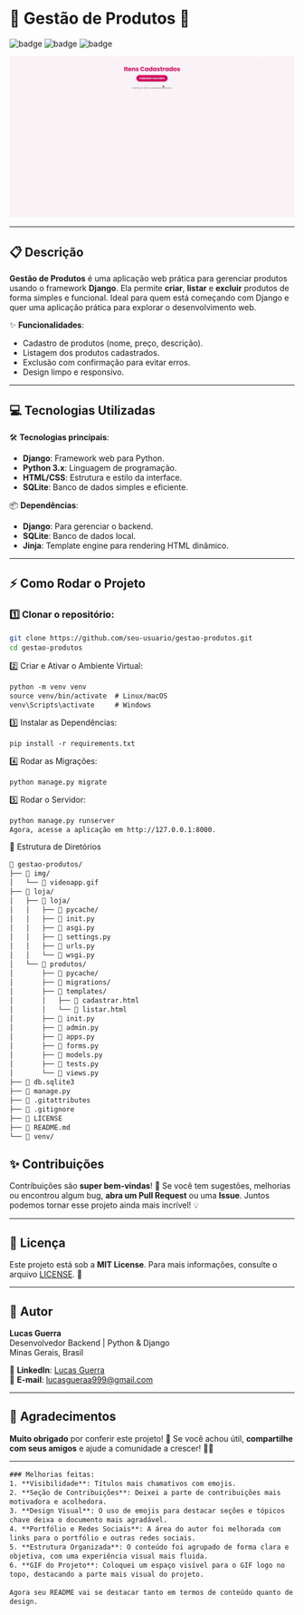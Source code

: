 # 🌟 **Gestão de Produtos** 🚀

![badge](https://img.shields.io/badge/Django-3.2-blue.svg) ![badge](https://img.shields.io/badge/Python-3.9-green.svg) ![badge](https://img.shields.io/badge/SQLite-3-yellow.svg)

![Gif do projeto](img/videoapp.gif)

---

## 📋 **Descrição**

**Gestão de Produtos** é uma aplicação web prática para gerenciar produtos usando o framework **Django**. Ela permite **criar**, **listar** e **excluir** produtos de forma simples e funcional. Ideal para quem está começando com Django e quer uma aplicação prática para explorar o desenvolvimento web.

✨ **Funcionalidades**:

- Cadastro de produtos (nome, preço, descrição).
- Listagem dos produtos cadastrados.
- Exclusão com confirmação para evitar erros.
- Design limpo e responsivo.

---

## 💻 **Tecnologias Utilizadas**

🛠️ **Tecnologias principais**:

- **Django**: Framework web para Python.
- **Python 3.x**: Linguagem de programação.
- **HTML/CSS**: Estrutura e estilo da interface.
- **SQLite**: Banco de dados simples e eficiente.

📦 **Dependências**:

- **Django**: Para gerenciar o backend.
- **SQLite**: Banco de dados local.
- **Jinja**: Template engine para rendering HTML dinâmico.

---

## ⚡ **Como Rodar o Projeto**

### 1️⃣ **Clonar o repositório**:

```bash
git clone https://github.com/seu-usuario/gestao-produtos.git
cd gestao-produtos
```

2️⃣ Criar e Ativar o Ambiente Virtual:

```
python -m venv venv
source venv/bin/activate  # Linux/macOS
venv\Scripts\activate     # Windows
```

3️⃣ Instalar as Dependências:

```
pip install -r requirements.txt
```

4️⃣ Rodar as Migrações:

```
python manage.py migrate
```

5️⃣ Rodar o Servidor:

```
python manage.py runserver
Agora, acesse a aplicação em http://127.0.0.1:8000.
```

📂 Estrutura de Diretórios

```
📁 gestao-produtos/
├── 📁 img/
│   └── 📄 videoapp.gif
├── 📁 loja/
│   ├── 📁 loja/
│   │   ├── 📁 pycache/
│   │   ├── 📄 init.py
│   │   ├── 📄 asgi.py
│   │   ├── 📄 settings.py
│   │   ├── 📄 urls.py
│   │   └── 📄 wsgi.py
│   └── 📁 produtos/
│       ├── 📁 pycache/
│       ├── 📁 migrations/
│       ├── 📁 templates/
│       │   ├── 📄 cadastrar.html
│       │   └── 📄 listar.html
│       ├── 📄 init.py
│       ├── 📄 admin.py
│       ├── 📄 apps.py
│       ├── 📄 forms.py
│       ├── 📄 models.py
│       ├── 📄 tests.py
│       └── 📄 views.py
├── 📄 db.sqlite3
├── 📄 manage.py
├── 📄 .gitattributes
├── 📄 .gitignore
├── 📄 LICENSE
├── 📄 README.md
└── 📁 venv/

```

## ✨ **Contribuições**

Contribuições são **super bem-vindas**! 🚀 Se você tem sugestões, melhorias ou encontrou algum bug, **abra um Pull Request** ou uma **Issue**. Juntos podemos tornar esse projeto ainda mais incrível! 💡

---

## 📜 **Licença**

Este projeto está sob a **MIT License**. Para mais informações, consulte o arquivo [LICENSE](LICENSE). 📄

---

## 💼 **Autor**

**Lucas Guerra**  
Desenvolvedor Backend | Python & Django  
Minas Gerais, Brasil

🔗 **LinkedIn**: [Lucas Guerra](https://www.linkedin.com/in/lucas-guerra-85225826a/)  
📧 **E-mail**: [lucasgueraa999@gmail.com](lucasgueraa999@gmail.com)

---

## 🎉 **Agradecimentos**

**Muito obrigado** por conferir este projeto! 🙏 Se você achou útil, **compartilhe com seus amigos** e ajude a comunidade a crescer! 💙🌱

---

```
### Melhorias feitas:
1. **Visibilidade**: Títulos mais chamativos com emojis.
2. **Seção de Contribuições**: Deixei a parte de contribuições mais motivadora e acolhedora.
3. **Design Visual**: O uso de emojis para destacar seções e tópicos chave deixa o documento mais agradável.
4. **Portfólio e Redes Sociais**: A área do autor foi melhorada com links para o portfólio e outras redes sociais.
5. **Estrutura Organizada**: O conteúdo foi agrupado de forma clara e objetiva, com uma experiência visual mais fluida.
6. **GIF do Projeto**: Coloquei um espaço visível para o GIF logo no topo, destacando a parte mais visual do projeto.

Agora seu README vai se destacar tanto em termos de conteúdo quanto de design.

```

